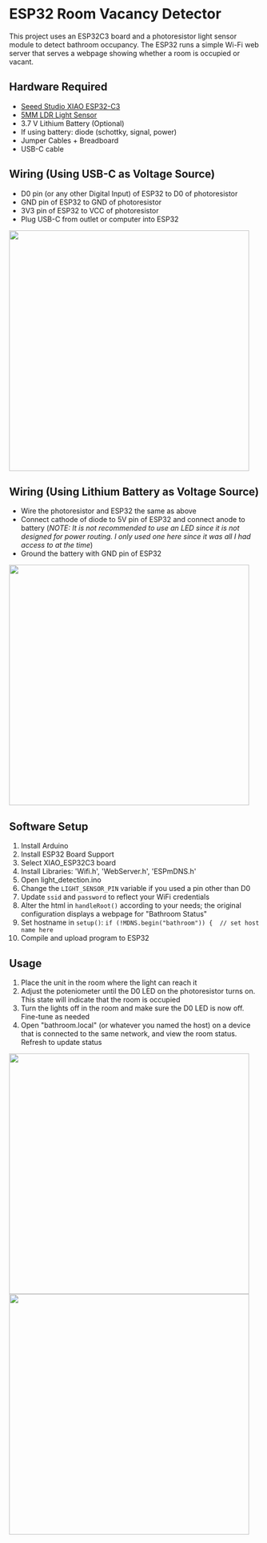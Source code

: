 # ESP32 Room Vacancy Detector
This project uses an ESP32C3 board and a photoresistor light sensor module to detect bathroom occupancy. The ESP32 runs a simple Wi-Fi web server that serves a webpage showing whether a room is occupied or vacant.

## Hardware Required
* [Seeed Studio XIAO ESP32-C3](https://a.co/d/3HdG4hU)
* [5MM LDR Light Sensor](https://a.co/d/fW6FoNX)
* 3.7 V Lithium Battery (Optional)
* If using battery: diode (schottky, signal, power)
* Jumper Cables + Breadboard
* USB-C cable

## Wiring (Using USB-C as Voltage Source)
* D0 pin (or any other Digital Input) of ESP32 to D0 of photoresistor
* GND pin of ESP32 to GND of photoresistor
* 3V3 pin of ESP32 to VCC of photoresistor
* Plug USB-C from outlet or computer into ESP32

<img src="images/usbC.jpg" width="480">

## Wiring (Using Lithium Battery as Voltage Source)
* Wire the photoresistor and ESP32 the same as above
* Connect cathode of diode to 5V pin of ESP32 and connect anode to battery (*NOTE: It is not recommended to use an LED since it is not designed for power routing. I only used one here since it was all I had access to at the time*)
* Ground the battery with GND pin of ESP32

<img src="images/battery.jpg" width = "480">

## Software Setup
1. Install Arduino
2. Install ESP32 Board Support
3. Select XIAO_ESP32C3 board
4. Install Libraries: 'Wifi.h', 'WebServer.h', 'ESPmDNS.h'
5. Open light_detection.ino
6. Change the `LIGHT_SENSOR_PIN` variable if you used a pin other than D0
7. Update `ssid` and `password` to reflect your WiFi credentials
8. Alter the html in `handleRoot()` according to your needs; the original configuration displays a webpage for "Bathroom Status"
9. Set hostname in `setup()`: `if (!MDNS.begin("bathroom")) {  // set host name here`
10. Compile and upload program to ESP32

## Usage
1. Place the unit in the room where the light can reach it
2. Adjust the poteniometer until the D0 LED on the photoresistor turns on. This state will indicate that the room is occupied
3. Turn the lights off in the room and make sure the D0 LED is now off. Fine-tune as needed
4. Open "bathroom.local" (or whatever you named the host) on a device that is connected to the same network, and view the room status. Refresh to update status

<img src="images/occupied.PNG" width = "480">

<img src="images/vacant.PNG" width = "480">


